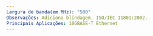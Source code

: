 ```yaml
---
Largura de banda(em MHz): "500"
Observações: Adiciona blindagem. ISO/IEC 11801:2002.
Principais Aplicações: 10GBASE-T Ethernet
---
```

